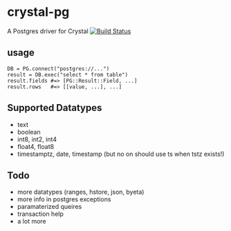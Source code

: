 # crystal-pg
A Postgres driver for Crystal [![Build Status](https://travis-ci.org/will/crystal-pg.svg?branch=master)](https://travis-ci.org/will/crystal-pg)

## usage
```
DB = PG.connect("postgres://...")
result = DB.exec("select * from table")
result.fields #=> [PG::Result::Field, ...]
result.rows   #=> [[value, ...], ...]
```

## Supported Datatypes

- text
- boolean
- int8, int2, int4
- float4, float8
- timestamptz, date, timestamp (but no on should use ts when tstz exists!)


## Todo

- more datatypes (ranges, hstore, json, byeta)
- more info in postgres exceptions
- paramaterized queires
- transaction help
- a lot more


